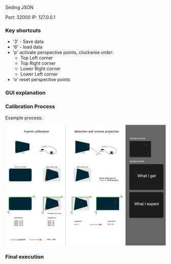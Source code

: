 Seding JSON

Port: 32000
IP:   127.0.0.1


### Key shortcuts

  - '3' - Save data
  - '6' - load data
  - 'p' activate perspective points, clockwise order:
      - Top Left corner
      - Top Right corner
      - Lower Right corner
      - Lower Left corner
  - 'o' reset perspective points

### GUI explanation


### Calibration Process

Example process:

![Perspective Cam](https://github.com/CityScope/CS_CityScope_LivingLine/blob/detector/Detector/LivingLineDetector/perspective.png)


### Final execution
